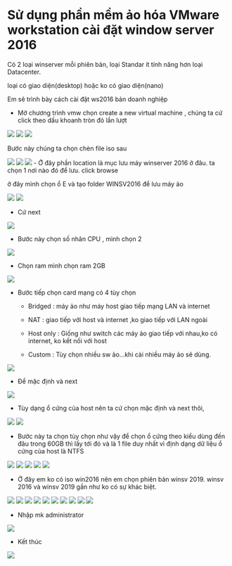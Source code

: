 # Sử dụng phần mềm ảo hóa VMware workstation cài đặt window server 2016

Có 2 loại winserver mỗi phiên bản, loại Standar ít tính năng hơn loại Datacenter.

loại có giao diện(desktop) hoặc ko có giao diện(nano)

Em sẽ trình bày cách cài đặt ws2016 bản doanh nghiệp



- Mở chương trình vmw chọn create a new virtual machine , chúng ta cứ click theo dấu khoanh tròn đỏ lần lượt

<img src="img/15.png">

<img src="img/16.png">

<img src="img/17.png">

Bước này chúng ta chọn chèn file iso sau

<img src="img/18.png">

<img src="img/19.png">

<img src="img/20.png">
- Ở đây phần location là mục lưu máy winserver 2016 ở đâu. ta chọn 1 nơi nào đó để lưu. click browse

ở đây mình chọn ổ E và tạo folder WINSV2016 để lưu máy ảo

<img src="img/21.png">

<img src="img/22.png">

- Cứ next

<img src="img/23.png">

- Bước này chọn số nhân CPU , mình chọn 2

<img src="img/24.png">

- Chọn ram mình chọn ram 2GB

<img src="img/25.png">

- Bước tiếp chọn card mạng có 4 tùy chọn
  - Bridged : máy ảo như máy host giao tiếp mạng LAN và internet

  - NAT     : giao tiếp với host và internet ,ko giao tiếp với LAN ngoài

  - Host only : Giống như switch các máy ảo giao tiếp với nhau,ko có internet, ko kết nối với host

  - Custom  : Tùy chọn nhiều sw ảo...khi cài nhiều máy ảo sẽ dùng.
  

<img src="img/26.png">  

- Để mặc định và next

<img src="img/27.png">

- Tùy dạng ổ cứng của host nên ta cứ chọn mặc định và next thôi, 

<img src="img/28.png">

<img src="img/29.png">

- Bước này ta chọn tùy chọn như vậy để chọn ổ cứng theo kiểu dùng đến đâu trong 60GB thì lấy tới đó và là 1 file duy nhất vì định dạng dữ liệu ổ cứng của host là NTFS

<img src="img/30.png">

<img src="img/31.png">

<img src="img/32.png">

<img src="img/33.png">

<img src="img/34.png">

- Ở đây em ko có iso win2016 nên em chọn phiên bản winsv 2019. winsv 2016 và winsv 2019 gần như ko có sự khác biệt.

<img src="img/35.png">

<img src="img/36.png">

<img src="img/37.png">

<img src="img/38.png">

<img src="img/39.png">

<img src="img/40.png">

<img src="img/41.png">

<img src="img/42.png">

<img src="img/43.png">

<img src="img/44.png">

- Nhập mk administrator 

<img src="img/45.png">

- Kết thúc 

<img src="img/46.png">


